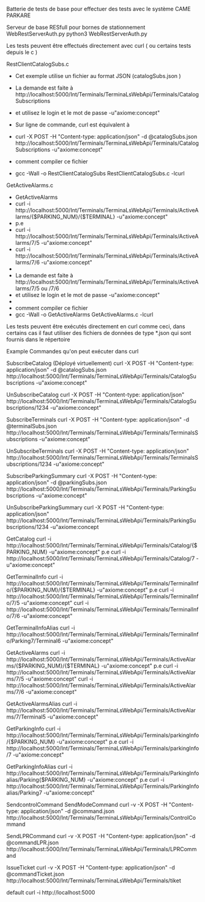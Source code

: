 Batterie de tests de base pour effectuer des tests avec le système CAME PARKARE

Serveur de base RESfull pour bornes de stationnement WebRestServerAuth.py
python3 WebRestServerAuth.py

Les tests peuvent être effectués directement avec curl  ( ou certains tests depuis le c )

RestClientCatalogSubs.c

 * Cet exemple utilise un fichier au format JSON (catalogSubs.json )
 * La demande est faite à http://localhost:5000/Int/Terminals/TerminaLsWebApi/Terminals/CatalogSubscriptions
 * et utilisez le login et le mot de passe -u"axiome:concept"
 * Sur ligne de commande, curl est équivalent à
 * curl -X POST -H "Content-type: application/json" -d @catalogSubs.json http://localhost:5000/Int/Terminals/TerminaLsWebApi/Terminals/CatalogSubscriptions -u"axiome:concept"

 * comment compiler ce fichier 
 *  gcc -Wall -o RestClientCatalogSubs RestClientCatalogSubs.c -lcurl


GetActiveAlarms.c

 * GetActiveAlarms
 *	curl -i http://localhost:5000/Int/Terminals/TerminaLsWebApi/Terminals/ActiveAlarms/{$PARKING_NUM}/{$TERMINAL} -u"axiome:concept"
 *	p.e
 *	curl -i http://localhost:5000/Int/Terminals/TerminaLsWebApi/Terminals/ActiveAlarms/7/5 -u"axiome:concept"
 *	curl -i http://localhost:5000/Int/Terminals/TerminaLsWebApi/Terminals/ActiveAlarms/7/6 -u"axiome:concept"
 * 
 * La demande est faite à http://localhost:5000/Int/Terminals/TerminaLsWebApi/Terminals/ActiveAlarms/7/5 ou /7/6
 * et utilisez le login et le mot de passe -u"axiome:concept"
 * 
 * comment compiler ce fichier 
 *  gcc -Wall -o GetActiveAlarms GetActiveAlarms.c -lcurl
 
 
 
Les tests peuvent être exécutés directement en curl comme ceci, dans certains cas il faut utiliser des fichiers de données de type *.json
qui sont fournis dans le répertoire
  
  
  Example Commandes qu'on peut exécuter dans curl

SubscribeCatalog (Déployé virtuellement)
curl -X POST -H "Content-type: application/json" -d @catalogSubs.json http://localhost:5000/Int/Terminals/TerminaLsWebApi/Terminals/CatalogSubscriptions -u"axiome:concept"

UnSubscribeCatalog
curl -X POST -H "Content-type: application/json"  http://localhost:5000/Int/Terminals/TerminaLsWebApi/Terminals/CatalogSubscriptions/1234 -u"axiome:concept"

SubscribeTerminals
curl -X POST -H "Content-type: application/json" -d @terminalSubs.json http://localhost:5000/Int/Terminals/TerminaLsWebApi/Terminals/TerminalsSubscriptions -u"axiome:concept"

UnSubscribeTerminals
curl -X POST -H "Content-type: application/json"  http://localhost:5000/Int/Terminals/TerminaLsWebApi/Terminals/TerminalsSubscriptions/1234 -u"axiome:concept"

SubscribeParkingSummary
curl -X POST -H "Content-type: application/json" -d @parkingSubs.json http://localhost:5000/Int/Terminals/TerminaLsWebApi/Terminals/ParkingSubscriptions -u"axiome:concept"

UnSubscribeParkingSummary
curl -X POST -H "Content-type: application/json"  http://localhost:5000/Int/Terminals/TerminaLsWebApi/Terminals/ParkingSubscriptions/1234 -u"axiome:concept

GetCatalog
curl -i http://localhost:5000/Int/Terminals/TerminaLsWebApi/Terminals/Catalog/{$PARKING_NUM} -u"axiome:concept"
p.e
curl -i http://localhost:5000/Int/Terminals/TerminaLsWebApi/Terminals/Catalog/7 -u"axiome:concept"

GetTerminalInfo
curl -i http://localhost:5000/Int/Terminals/TerminaLsWebApi/Terminals/TerminalInfo/{$PARKING_NUM}/{$TERMINAL} -u"axiome:concept"
p.e
curl -i http://localhost:5000/Int/Terminals/TerminaLsWebApi/Terminals/TerminalInfo/7/5 -u"axiome:concept"
curl -i http://localhost:5000/Int/Terminals/TerminaLsWebApi/Terminals/TerminalInfo/7/6 -u"axiome:concept"

GetTerminalInfoAlias
curl -i http://localhost:5000/Int/Terminals/TerminaLsWebApi/Terminals/TerminalInfo/Parking7/Terminal6 -u"axiome:concept"

GetActiveAlarms
curl -i http://localhost:5000/Int/Terminals/TerminaLsWebApi/Terminals/ActiveAlarms/{$PARKING_NUM}/{$TERMINAL} -u"axiome:concept"
p.e
curl -i http://localhost:5000/Int/Terminals/TerminaLsWebApi/Terminals/ActiveAlarms/7/5 -u"axiome:concept"
curl -i http://localhost:5000/Int/Terminals/TerminaLsWebApi/Terminals/ActiveAlarms/7/6 -u"axiome:concept"

GetActiveAlarmsAlias
curl -i http://localhost:5000/Int/Terminals/TerminaLsWebApi/Terminals/ActiveAlarms/7/Terminal5 -u"axiome:concept"

GetParkingInfo
curl -i http://localhost:5000/Int/Terminals/TerminaLsWebApi/Terminals/parkingInfo/{$PARKING_NUM} -u"axiome:concept"
p.e
curl -i http://localhost:5000/Int/Terminals/TerminaLsWebApi/Terminals/parkingInfo/7 -u"axiome:concept"

GetParkingInfoAlias
curl -i http://localhost:5000/Int/Terminals/TerminaLsWebApi/Terminals/ParkingInfoalias/Parking{$PARKING_NUM} -u"axiome:concept"
p.e
curl -i http://localhost:5000/Int/Terminals/TerminaLsWebApi/Terminals/ParkingInfoalias/Parking7 -u"axiome:concept"

SendcontrolCommand
SendModeCommand
curl -v -X POST -H "Content-type: application/json" -d @command.json http://localhost:5000/Int/Terminals/TerminaLsWebApi/Terminals/ControlCommand

SendLPRCommand
curl -v -X POST -H "Content-type: application/json" -d @commandLPR.json http://localhost:5000/Int/Terminals/TerminaLsWebApi/Terminals/LPRCommand

IssueTicket
curl -v -X POST -H "Content-type: application/json" -d @commandTicket.json http://localhost:5000/Int/Terminals/TerminaLsWebApi/Terminals/tiket

default
curl -i http://localhost:5000
  

